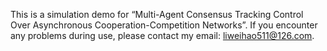 This is a simulation demo for “Multi-Agent Consensus Tracking Control Over Asynchronous Cooperation-Competition Networks”.
If you encounter any problems during use, please contact my email: liweihao511@126.com.
